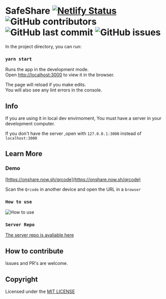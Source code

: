 # SafeShare [![Netlify Status](https://api.netlify.com/api/v1/badges/f0eed0d1-f99e-462c-9d52-5bc84e642701/deploy-status)](https://app.netlify.com/sites/airdrop/deploys) ![GitHub contributors](https://img.shields.io/github/contributors/vj-abishek/airdrop) ![GitHub last commit](https://img.shields.io/github/last-commit/vj-abishek/airdrop) ![GitHub issues](https://img.shields.io/github/issues/vj-abishek/airdrop)

In the project directory, you can run:

### `yarn start`

Runs the app in the development mode.<br />
Open [http://localhost:3000](http://localhost:3000) to view it in the browser.

The page will reload if you make edits.<br />
You will also see any lint errors in the console.

## Info
If you are using it in local dev envirnoment, You must have a server in your development computer.

If you don't have the server ,open with `127.0.0.1:3000` instead of `localhost:3000`

## Learn More

### Demo

[https://onshare.now.sh/qrcode](https://onshare.now.sh/qrcode)

Scan the `Qrcode` in another device and open the URL in a `browser`

### `How to use`

![How to use](https://github.com/vj-abishek/airdrop/blob/master/img/ezgif.com-gif-maker.gif)

### `Server Repo`

[The server repo is avaliable here](https://github.com/vj-abishek/facetime-server)

## How to contribute
Issues and PR's are welcome.

## Copyright

Licensed under the [MIT LICENSE](LICENSE)
